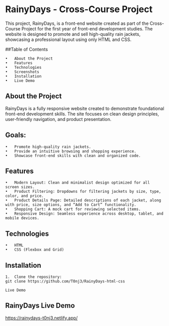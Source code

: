 # RainyDays - Cross-Course Project

This project, RainyDays, is a front-end website created as part of the Cross-Course Project for the first year of front-end development studies. The website is designed to promote and sell high-quality rain jackets, showcasing a professional layout using only HTML and CSS.

##Table of Contents

	•	About the Project
	•	Features
	•	Technologies
	•	Screenshots
	•	Installation
	•	Live Demo


## About the Project

RainyDays is a fully responsive website created to demonstrate foundational front-end development skills. The site focuses on clean design principles, user-friendly navigation, and product presentation.

## Goals:

	•	Promote high-quality rain jackets.
	•	Provide an intuitive browsing and shopping experience.
	•	Showcase front-end skills with clean and organized code.


## Features

	•	Modern Layout: Clean and minimalist design optimized for all screen sizes.
	•	Product Filtering: Dropdowns for filtering jackets by size, type, color, and price.
	•	Product Details Page: Detailed descriptions of each jacket, along with price, size options, and “Add to Cart” functionality.
	•	Shopping Cart: A mock cart for reviewing selected items.
	•	Responsive Design: Seamless experience across desktop, tablet, and mobile devices.

## Technologies

	•	HTML
	•	CSS (Flexbox and Grid)


## Installation

	1.	Clone the repository:
    git clone https://github.com/T0nj3/RainyDays-html-css

    Live Demo

## RainyDays Live Demo
https://rainydays-t0nj3.netlify.app/


